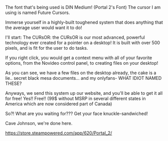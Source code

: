 
The font that's being used is DIN Medium! (Portal 2's Font)
The cursor I am using is named Future Cursors.



Immerse yourself in a highly-built toughened system that does anything that the average user would want it to do!

I'll start:
The CURsOR: the CURsOR is our most advanced, powerful technology ever created for a pointer on a desktop! It is built with over 500 pixels, and is fit for the user to do tasks.

If you right click, you would get a context menu with all of your favorite options, from the Novideo control panel, to creating files on your desktop!

As you can see, we have a few files on the desktop already, the cake is a lie.. secret black mesa documents... and my onlyfans- WHAT IDIOT NAMED THESE?

Anyways, we send this system up our website, and you'll be able to get it all for free! Yes!! Free!! (99$ without MSRP in several different states in America which are now considered part of Canada)

So?! What are you waiting for??? Get your face knuckle-sandwiched!

Cave Johnson, we're done here.

https://store.steampowered.com/app/620/Portal_2/
